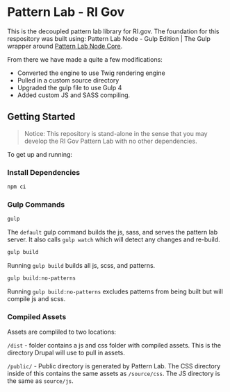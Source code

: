 
# Pattern Lab - RI Gov
This is the decoupled pattern lab library for RI.gov. The foundation for this respository was built using: Pattern Lab Node - Gulp Edition | The Gulp wrapper around [Pattern Lab Node Core](https://github.com/pattern-lab/patternlab-node/tree/master/packages/core).

From there we have made a quite a few modifications:
* Converted the engine to use Twig rendering engine
* Pulled in a custom source directory
* Upgraded the gulp file to use Gulp 4
* Added custom JS and SASS compiling.

## Getting Started

> Notice: This repository is stand-alone in the sense that you may develop the RI Gov Pattern Lab with no other dependencies.

To get up and running:

### Install Dependencies
```bash
npm ci
```

### Gulp Commands

```bash
gulp
```
The `default` gulp command builds the js, sass, and serves the pattern lab server. It also calls `gulp watch` which will detect any changes and re-build.


```bash
gulp build
```

Running `gulp build` builds all js, scss, and patterns.

```bash
gulp build:no-patterns
```

Running `gulp build:no-patterns` excludes patterns from being built but will compile js and scss.

### Compiled Assets

Assets are compliled to two locations:

`/dist` - folder contains a js and css folder with compiled assets. This is the directory Drupal will use to pull in assets.

`/public/` - Public directory is generated by Pattern Lab. The CSS directory inside of this contains the same assets as `/source/css`. The JS directory is the same as `source/js`.
